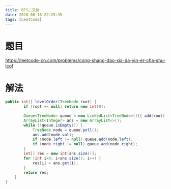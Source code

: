 ```yaml
---
title: BFS二叉树
date: 2020-06-16 22:25:35
tags: [LeetCode]
---
```


# 题目

https://leetcode-cn.com/problems/cong-shang-dao-xia-da-yin-er-cha-shu-lcof

<!--more-->

# 解法

```java
public int[] levelOrder(TreeNode root) {
        if (root == null) return new int[0];

        Queue<TreeNode> queue = new LinkedList<TreeNode>(){{ add(root); }};
        ArrayList<Integer> ans = new ArrayList<>();
        while (!queue.isEmpty()) {
            TreeNode node = queue.poll();
            ans.add(node.val);
            if (node.left != null) queue.add(node.left);
            if (node.right != null) queue.add(node.right);
        }
        int[] res = new int[ans.size()];
        for (int i=0; i<ans.size(); i++) {
            res[i] = ans.get(i);
        }
        return res;
    }
}
```

